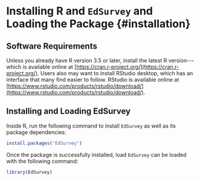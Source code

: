 # Installing R and `EdSurvey` and Loading the Package {#installation}

## Software Requirements

Unless you already have R version 3.5 or later, install the latest R version---which is available online at [https://cran.r-project.org/](https://cran.r-project.org/). Users also may want to install RStudio desktop, which has an interface that many find easier to follow. RStudio is available online at  [https://www.rstudio.com/products/rstudio/download/](https://www.rstudio.com/products/rstudio/download/).


## Installing and Loading EdSurvey

Inside R, run the following command to install `EdSurvey` as well as its package dependencies:




```r
install.packages("EdSurvey")
```

Once the package is successfully installed, load `EdSurvey` can be loaded with the following command:


```r
library(EdSurvey)
```
